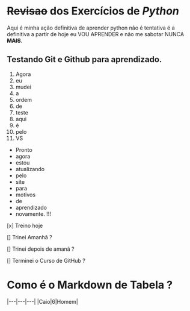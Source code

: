 # ~~Revisao~~ dos **Exercícios** de _Python_
Aqui é minha ação definitiva de aprender python não é tentativa é a definitiva a partir de hoje eu VOU APRENDER e não me sabotar NUNCA **~~MAIS~~**.

## Testando Git e Github para aprendizado.

1. Agora
1. eu
1. mudei
1. a
1. ordem
1. de
1. teste
1. aqui
1. é
1. pelo
1. VS

* Pronto
* agora
* estou
* atualizando
* pelo
* site
* para
* motivos
* de
* aprendizado
* novamente. !!!

[x] Treino hoje

[] Trinei Amanhã ?

[] Trinei depois de amanã ?

[] Terminei o Curso de GitHub ?

# Como é o Markdown de Tabela ?

|---|---|---|
|Caio|6|Homem|